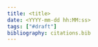 ```yaml
---
title: <title>
date: <YYYY-mm-dd hh:MM:ss>
tags: ["#draft"]
bibliography: citations.bib
---
```


# <title>

## References
